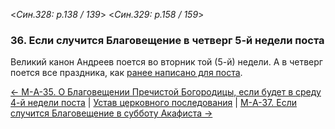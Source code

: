 
<*Син.328: p.138 / 139*>
<*Син.329: p.158 / 159*>

### 36. Если случится Благовещение в четверг 5-й недели поста

Великий канон Андреев поется во вторник той (5-й) недели.
А в четверг поется все праздника, как [ранее написано для поста](../../../03_march/03_25_SAB.ru.md).

[← М-A-35. О Благовещении Пречистой Богородицы, если будет в среду 4-й недели поста](m_a_035.md)
| [Устав церковного последования](README.md)
| [М-A-37. Если случится Благовещение в субботу Акафиста →](m_a_037.md)
